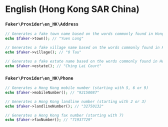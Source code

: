 # English (Hong Kong SAR China)

### `Faker\Provider\en_HK\Address`

```php
// Generates a fake town name based on the words commonly found in Hong Kong
echo $faker->town(); // "Yuen Long"

// Generates a fake village name based on the words commonly found in Hong Kong
echo $faker->village(); // "O Tau"

// Generates a fake estate name based on the words commonly found in Hong Kong
echo $faker->estate(); // "Ching Lai Court"
```

### `Faker\Provider\en_HK\Phone`

```php
// Generates a Hong Kong mobile number (starting with 5, 6 or 9)
echo $faker->mobileNumber(); // "92150087"

// Generates a Hong Kong landline number (starting with 2 or 3)
echo $faker->landlineNumber(); // "32750132"

// Generates a Hong Kong fax number (starting with 7)
echo $faker->faxNumber(); // "71937729"
```
